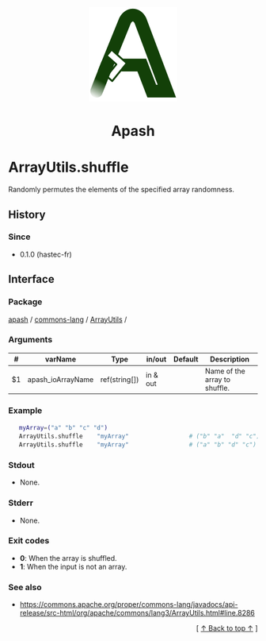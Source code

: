 
<div align='center' id='apash-top'>
  <a href='https://github.com/hastec-fr/apash'>
    <img alt='apash-logo' src='../../../../../../assets/apash-logo.svg'/>
  </a>

  # Apash
</div>


# ArrayUtils.shuffle
Randomly permutes the elements of the specified array randomness.

## History
### Since
  * 0.1.0 (hastec-fr)

## Interface
### Package
<!-- apash.packageBegin -->
[apash](../../../apash.md) / [commons-lang](../../commons-lang.md) / [ArrayUtils](../ArrayUtils.md) / 
<!-- apash.packageEnd -->

### Arguments
 | #      | varName        | Type          | in/out   | Default         | Description                          |
 |--------|----------------|---------------|----------|-----------------|--------------------------------------|
 | $1     | apash_ioArrayName    | ref(string[]) | in & out |                 |  Name of the array to shuffle.       |

### Example
 ```bash
    myArray=("a" "b" "c" "d")
    ArrayUtils.shuffle    "myArray"                 # ("b" "a"  "d" "c")
    ArrayUtils.shuffle    "myArray"                 # ("a" "b" "d" "c")
 ```

### Stdout
  * None.
### Stderr
  * None.

### Exit codes
  * **0**: When the array is shuffled.
  * **1**: When the input is not an array.

### See also
  * https://commons.apache.org/proper/commons-lang/javadocs/api-release/src-html/org/apache/commons/lang3/ArrayUtils.html#line.8286

  <div align='right'>[ <a href='#apash-top'>↑ Back to top ↑</a> ]</div>

